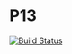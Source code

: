 # P13

[![Build Status](https://travis-ci.com/davidbarat/P13.svg?branch=master)](https://travis-ci.com/davidbarat/P13)